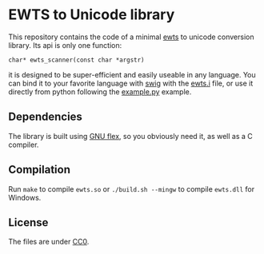 # EWTS to Unicode library

This repository contains the code of a minimal [ewts](http://www.thlib.org/reference/transliteration/#!essay=/thl/ewts/intro/) to unicode conversion library. Its api is only one function:

    char* ewts_scanner(const char *argstr)

it is designed to be super-efficient and easily useable in any language. You can bind it to your favorite language with [swig](http://www.swig.org/) with the [ewts.i](ewts.i) file, or use it directly from python following the [example.py](example.py) example.

## Dependencies

The library is built using [GNU flex](http://flex.sourceforge.net/), so you obviously need it, as well as a C compiler.

## Compilation

Run `make` to compile `ewts.so` or `./build.sh --mingw` to compile `ewts.dll` for Windows.

## License

The files are under [CC0](https://creativecommons.org/publicdomain/zero/1.0/deed).
